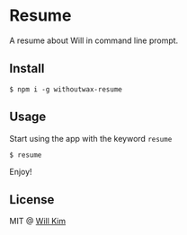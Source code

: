 # Resume
A resume about Will in command line prompt.

## Install
```
$ npm i -g withoutwax-resume
```

## Usage
Start using the app with the keyword ```resume```
```
$ resume
```

Enjoy!

## License
MIT @ [Will Kim](https://withoutwax.me/)